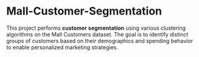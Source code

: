 # Mall-Customer-Segmentation
This project performs **customer segmentation** using various clustering algorithms on the Mall Customers dataset. The goal is to identify distinct groups of customers based on their demographics and spending behavior to enable personalized marketing strategies.
